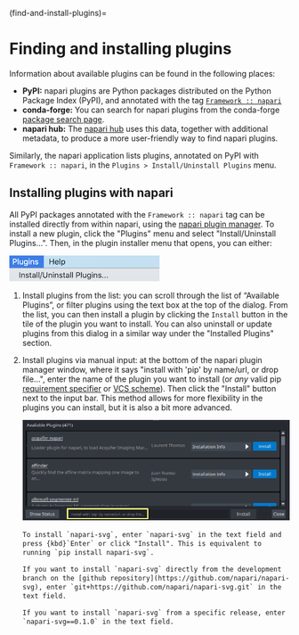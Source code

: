 (find-and-install-plugins)=
# Finding and installing plugins

Information about available plugins can be found in the following places:
- **PyPI:** napari plugins are Python packages distributed on the Python Package Index
  (PyPI), and annotated with the
  tag [`Framework :: napari`](https://pypi.org/search/?q=&o=&c=Framework+%3A%3A+napari) 
- **conda-forge:** You can search for napari plugins from
  the conda-forge [package search page](https://conda-forge.org/packages/).
- **napari hub:** The [napari hub](https://napari-hub.org) uses this data, together with additional
  metadata, to produce a more user-friendly way to find napari plugins.

Similarly, the napari application lists plugins, annotated on PyPI with `Framework :: napari`,
in the `Plugins > Install/Uninstall Plugins` menu.

## Installing plugins with napari

All PyPI packages annotated with the `Framework :: napari` tag can be installed
directly from within napari, using the [napari plugin manager](https://napari.org/napari-plugin-manager/).
To install a new plugin, click the "Plugins" menu and select "Install/Uninstall Plugins...".
Then, in the plugin installer menu that opens, you can either:

![napari viewer's Plugins menu with Install/Uninstall Plugins as the first item.](../../_static/images/plugin-menu.png)

1. Install plugins from the list: you can scroll through the list of “Available Plugins”, or
   filter plugins using the text box at the top of the dialog. From the list,
   you can then install a plugin by clicking the `Install` button in the
   tile of the plugin you want to install. You can also uninstall or update
   plugins from this dialog in a similar way under the "Installed Plugins" section.

2. Install plugins via manual input: at the bottom of the napari plugin manager window, where it says "install with 'pip' by name/url, or drop file...",
    enter the name of the plugin you want to install (or *any* valid pip
    [requirement
    specifier](https://pip.pypa.io/en/stable/reference/requirement-specifiers/)
    or [VCS scheme](https://pip.pypa.io/en/stable/topics/vcs-support)). Then click
    the "Install" button next to the input bar. This method allows for more flexibility
    in the plugins you can install, but it is also a bit more advanced.

   ![napari viewer's Plugin dialog. At the bottom of the dialog, there is a place to install by name, URL, or dropping in a file.](../../_static/images/plugin-install-dialog.png)

   ```{admonition} Example
   To install `napari-svg`, enter `napari-svg` in the text field and press {kbd}`Enter` or click "Install". This is equivalent to running `pip install napari-svg`.
   ```
   ```{admonition} Example
   If you want to install `napari-svg` directly from the development branch on the [github repository](https://github.com/napari/napari-svg), enter `git+https://github.com/napari/napari-svg.git` in the text field.
   ```
   ```{admonition} Example
   If you want to install `napari-svg` from a specific release, enter `napari-svg==0.1.0` in the text field.
   ```
